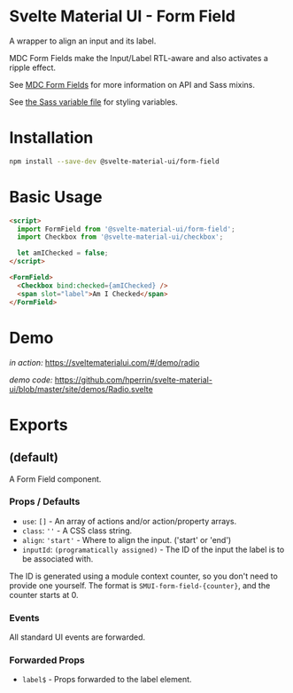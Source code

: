 # Svelte Material UI - Form Field

A wrapper to align an input and its label.

MDC Form Fields make the Input/Label RTL-aware and also activates a ripple effect.

See [MDC Form Fields](https://material.io/develop/web/components/input-controls/form-fields/) for more information on API and Sass mixins.

See [the Sass variable file](https://github.com/material-components/material-components-web/blob/v3.1.1/packages/mdc-form-field/_variables.scss) for styling variables.

# Installation

```sh
npm install --save-dev @svelte-material-ui/form-field
```

# Basic Usage

```html
<script>
  import FormField from '@svelte-material-ui/form-field';
  import Checkbox from '@svelte-material-ui/checkbox';

  let amIChecked = false;
</script>

<FormField>
  <Checkbox bind:checked={amIChecked} />
  <span slot="label">Am I Checked</span>
</FormField>
```

# Demo

*in action:* https://sveltematerialui.com/#/demo/radio

*demo code:* https://github.com/hperrin/svelte-material-ui/blob/master/site/demos/Radio.svelte

# Exports

## (default)

A Form Field component.

### Props / Defaults

* `use`: `[]` - An array of actions and/or action/property arrays.
* `class`: `''` - A CSS class string.
* `align`: `'start'` - Where to align the input. ('start' or 'end')
* `inputId`: `(programatically assigned)` - The ID of the input the label is to be associated with.

The ID is generated using a module context counter, so you don't need to provide one yourself. The format is `SMUI-form-field-{counter}`, and the counter starts at 0.

### Events

All standard UI events are forwarded.

### Forwarded Props

* `label$` - Props forwarded to the label element.
